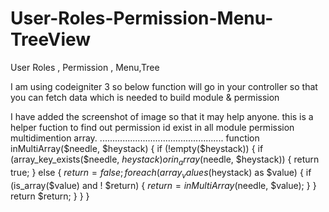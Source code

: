 # User-Roles-Permission-Menu-TreeView
User Roles , Permission , Menu,Tree

I am using codeigniter 3 so below function will go in your controller so that you can fetch data which is needed to build module & permission

I have added the screenshot of image so that it may help anyone.
this is a helper fuction to find out permission id exist in all module permission multidimention array.
.................................................
function inMultiArray($needle, $heystack) {
    if (!empty($heystack)) {
        if (array_key_exists($needle, $heystack) or in_array($needle, $heystack)) {
            return true;
        } else {
            $return = false;
            foreach (array_values($heystack) as $value) {
                if (is_array($value) and ! $return) {
                    $return = inMultiArray($needle, $value);
                }
            }
            return $return;
        }
    }
}
